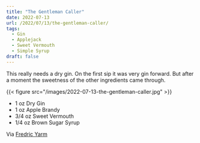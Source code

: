 ```yaml
---
title: "The Gentleman Caller"
date: 2022-07-13
url: /2022/07/13/the-gentleman-caller/
tags:
  - Gin
  - Applejack
  - Sweet Vermouth
  - Simple Syrup
draft: false
---
```


This really needs a dry gin. On the first sip  it was very gin forward. But after a moment the sweetness of the other ingredients came through.


{{< figure src="/images/2022-07-13-the-gentleman-caller.jpg" >}}

* 1 oz Dry Gin
* 1 oz Apple Brandy
* 3/4 oz Sweet Vermouth
* 1/4 oz Brown Sugar Syrup 

Via [Fredric Yarm](http://cocktailvirgin.blogspot.com/2021/12/gentleman-caller.html)
